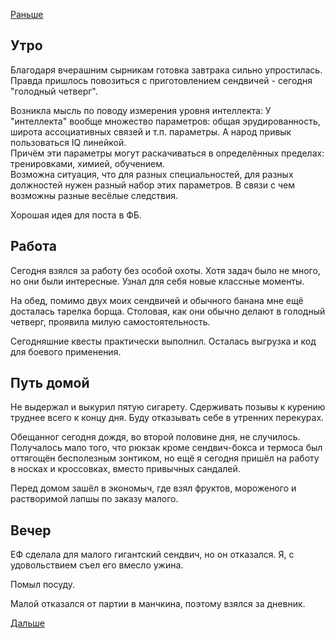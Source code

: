 [Раньше](2021.06.23.md)
## Утро
Благодаря вчерашним сырникам готовка завтрака сильно упростилась. Правда пришлось повозиться с приготовлением сендвичей - сегодня "голодный четверг".

Возникла мысль по поводу измерения уровня интеллекта:
У "интеллекта" вообще множество параметров: общая эрудированность, широта ассоциативных связей и т.п. параметры. А народ привык пользоваться IQ линейкой.  
Причём эти параметры могут раскачиваться в определённых пределах: тренировками, химией, обучением.  
Возможна ситуация, что для разных специальностей, для разных должностей нужен разный набор этих параметров. В связи с чем возможны разные весёлые следствия.

Хорошая идея для поста в ФБ.
## Работа
Сегодня взялся за работу без особой охоты. Хотя задач было не много, но они были интересные. Узнал для себя новые классные моменты.

На обед, помимо двух моих сендвичей и обычного банана мне ещё досталась тарелка борща. Столовая, как они обычно делают в голодный четверг, проявила милую самостоятельность.

Сегодняшние квесты практически выполнил. Осталась выгрузка и код для боевого применения.
## Путь домой
Не выдержал и выкурил пятую сигарету. Сдерживать позывы к курению труднее всего к концу дня. Буду отказывать себе в утренних перекурах.

Обещанног сегодня дождя, во второй половине дня, не случилось. Получалось мало того, что рюкзак кроме сендвич-бокса и термоса был оттягощён бесполезным зонтиком, но ещё я сегодня пришёл на работу в носках и кроссовках, вместо привычных сандалей.

Перед домом зашёл в экономыч, где взял фруктов, мороженого и растворимой лапшы по заказу малого.
## Вечер
ЕФ сделала для малого гигантский сендвич, но он отказался. Я, с удовольствием съел его вмесло ужина.  

Помыл посуду.

Малой отказался от партии в манчкина, поэтому взялся за дневник.

[Дальше](2021.06.25.md)